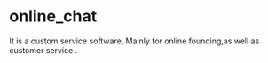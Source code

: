 online_chat
===========

It is a custom service software, Mainly for online founding,as well as customer service .
